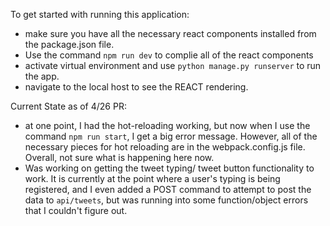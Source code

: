 To get started with running this application:
- make sure you have all the necessary react components installed from the package.json file.
- Use the command `npm run dev` to complie all of the react components
- activate virtual environment and use `python manage.py runserver` to run the app. 
- navigate to the local host to see the REACT rendering.

Current State as of 4/26 PR:
- at one point, I had the hot-reloading working, but now when I use the command `npm run start`, I get a big error message. However, 
  all of the necessary pieces for hot reloading are in the webpack.config.js file. Overall, not sure what is happening here now.
- Was working on getting the tweet typing/ tweet button functionality to work. It is currently at the point where a user's typing is being registered, and I even
  added a POST command to attempt to post the data to `api/tweets`, but was running into some function/object errors that I couldn't figure out.
